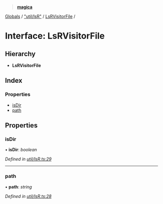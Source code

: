 > **[magica](../README.md)**

[Globals](../README.md) / ["util/lsR"](../modules/_util_lsr_.md) / [LsRVisitorFile](_util_lsr_.lsrvisitorfile.md) /

# Interface: LsRVisitorFile

## Hierarchy

* **LsRVisitorFile**

## Index

### Properties

* [isDir](_util_lsr_.lsrvisitorfile.md#isdir)
* [path](_util_lsr_.lsrvisitorfile.md#path)

## Properties

###  isDir

• **isDir**: *boolean*

*Defined in [util/lsR.ts:29](https://github.com/cancerberoSgx/magica/blob/7866695/src/util/lsR.ts#L29)*

___

###  path

• **path**: *string*

*Defined in [util/lsR.ts:28](https://github.com/cancerberoSgx/magica/blob/7866695/src/util/lsR.ts#L28)*